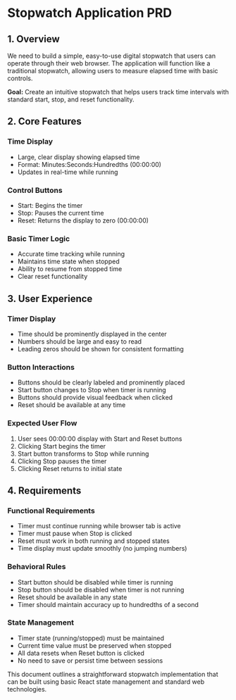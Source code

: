 # Stopwatch Application PRD

## 1. Overview
We need to build a simple, easy-to-use digital stopwatch that users can operate through their web browser. The application will function like a traditional stopwatch, allowing users to measure elapsed time with basic controls.

**Goal:** Create an intuitive stopwatch that helps users track time intervals with standard start, stop, and reset functionality.

## 2. Core Features

### Time Display
- Large, clear display showing elapsed time
- Format: Minutes:Seconds:Hundredths (00:00:00)
- Updates in real-time while running

### Control Buttons
- Start: Begins the timer
- Stop: Pauses the current time
- Reset: Returns the display to zero (00:00:00)

### Basic Timer Logic
- Accurate time tracking while running
- Maintains time state when stopped
- Ability to resume from stopped time
- Clear reset functionality

## 3. User Experience

### Timer Display
- Time should be prominently displayed in the center
- Numbers should be large and easy to read
- Leading zeros should be shown for consistent formatting

### Button Interactions
- Buttons should be clearly labeled and prominently placed
- Start button changes to Stop when timer is running
- Buttons should provide visual feedback when clicked
- Reset should be available at any time

### Expected User Flow
1. User sees 00:00:00 display with Start and Reset buttons
2. Clicking Start begins the timer
3. Start button transforms to Stop while running
4. Clicking Stop pauses the timer
5. Clicking Reset returns to initial state

## 4. Requirements

### Functional Requirements
- Timer must continue running while browser tab is active
- Timer must pause when Stop is clicked
- Reset must work in both running and stopped states
- Time display must update smoothly (no jumping numbers)

### Behavioral Rules
- Start button should be disabled while timer is running
- Stop button should be disabled when timer is not running
- Reset should be available in any state
- Timer should maintain accuracy up to hundredths of a second

### State Management
- Timer state (running/stopped) must be maintained
- Current time value must be preserved when stopped
- All data resets when Reset button is clicked
- No need to save or persist time between sessions

This document outlines a straightforward stopwatch implementation that can be built using basic React state management and standard web technologies.
